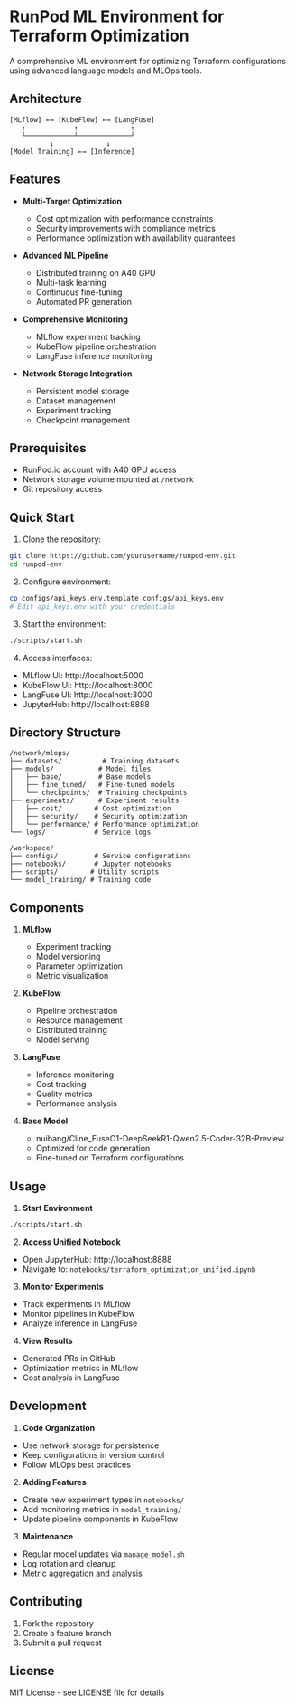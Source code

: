 # RunPod ML Environment for Terraform Optimization

A comprehensive ML environment for optimizing Terraform configurations using advanced language models and MLOps tools.

## Architecture

```
[MLflow] ←→ [KubeFlow] ←→ [LangFuse]
   ↑            ↑             ↑
   └────────────┴─────────────┘
          ↓             ↓
[Model Training] ←→ [Inference]
```

## Features

- **Multi-Target Optimization**
  - Cost optimization with performance constraints
  - Security improvements with compliance metrics
  - Performance optimization with availability guarantees

- **Advanced ML Pipeline**
  - Distributed training on A40 GPU
  - Multi-task learning
  - Continuous fine-tuning
  - Automated PR generation

- **Comprehensive Monitoring**
  - MLflow experiment tracking
  - KubeFlow pipeline orchestration
  - LangFuse inference monitoring

- **Network Storage Integration**
  - Persistent model storage
  - Dataset management
  - Experiment tracking
  - Checkpoint management

## Prerequisites

- RunPod.io account with A40 GPU access
- Network storage volume mounted at `/network`
- Git repository access

## Quick Start

1. Clone the repository:
```bash
git clone https://github.com/yourusername/runpod-env.git
cd runpod-env
```

2. Configure environment:
```bash
cp configs/api_keys.env.template configs/api_keys.env
# Edit api_keys.env with your credentials
```

3. Start the environment:
```bash
./scripts/start.sh
```

4. Access interfaces:
- MLflow UI: http://localhost:5000
- KubeFlow UI: http://localhost:8000
- LangFuse UI: http://localhost:3000
- JupyterHub: http://localhost:8888

## Directory Structure

```
/network/mlops/
├── datasets/          # Training datasets
├── models/           # Model files
│   ├── base/         # Base models
│   ├── fine_tuned/   # Fine-tuned models
│   └── checkpoints/  # Training checkpoints
├── experiments/      # Experiment results
│   ├── cost/        # Cost optimization
│   ├── security/    # Security optimization
│   └── performance/ # Performance optimization
└── logs/            # Service logs

/workspace/
├── configs/         # Service configurations
├── notebooks/       # Jupyter notebooks
├── scripts/        # Utility scripts
└── model_training/ # Training code
```

## Components

1. **MLflow**
   - Experiment tracking
   - Model versioning
   - Parameter optimization
   - Metric visualization

2. **KubeFlow**
   - Pipeline orchestration
   - Resource management
   - Distributed training
   - Model serving

3. **LangFuse**
   - Inference monitoring
   - Cost tracking
   - Quality metrics
   - Performance analysis

4. **Base Model**
   - nuibang/Cline_FuseO1-DeepSeekR1-Qwen2.5-Coder-32B-Preview
   - Optimized for code generation
   - Fine-tuned on Terraform configurations

## Usage

1. **Start Environment**
```bash
./scripts/start.sh
```

2. **Access Unified Notebook**
- Open JupyterHub: http://localhost:8888
- Navigate to: `notebooks/terraform_optimization_unified.ipynb`

3. **Monitor Experiments**
- Track experiments in MLflow
- Monitor pipelines in KubeFlow
- Analyze inference in LangFuse

4. **View Results**
- Generated PRs in GitHub
- Optimization metrics in MLflow
- Cost analysis in LangFuse

## Development

1. **Code Organization**
- Use network storage for persistence
- Keep configurations in version control
- Follow MLOps best practices

2. **Adding Features**
- Create new experiment types in `notebooks/`
- Add monitoring metrics in `model_training/`
- Update pipeline components in KubeFlow

3. **Maintenance**
- Regular model updates via `manage_model.sh`
- Log rotation and cleanup
- Metric aggregation and analysis

## Contributing

1. Fork the repository
2. Create a feature branch
3. Submit a pull request

## License

MIT License - see LICENSE file for details
